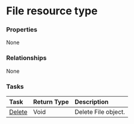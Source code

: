 # File resource type



### Properties
None

### Relationships
None


### Tasks

| Task		   | Return Type	|Description|
|:---------------|:--------|:----------|
|[Delete](../api/file_delete.md) | Void	|Delete File object. |

<!-- uuid: fdf3daea-cc95-44a9-82f5-410b63512b9a
2015-10-09 15:58:17 UTC -->